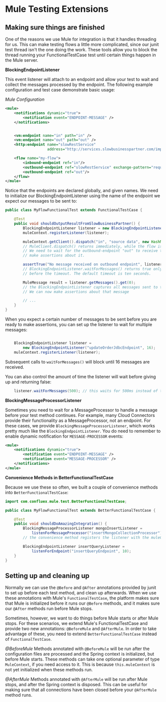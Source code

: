 # Mule Testing Extensions

## Making sure things are finished

One of the reasons we use Mule for integration is that it handles threading for us.  This can make testing flows a
little more complicated, since our junit test thread isn't the one doing the work.  These tools allow you to block the
thread running your FunctionalTestCase test until certain things happen in the Mule server.

**BlockingEndpointListener**

This event listener will attach to an endpoint and allow your test to wait and collect the messages processed by
the endpoint. The following example configuration and test case demonstrate basic usage:

_Mule Configuration_


```xml
<mule>
    <notifications dynamic="true">
        <notification event="ENDPOINT-MESSAGE" />
    </notifications>


    <vm:endpoint name="in" path="in" />
    <vm:endpoint name="out" path="out" />
    <http:endpoint name="slowRestService"
                   address="http://services.slowbusinesspartner.com/important-resource" />

    <flow name="my-flow">
        <inbound-endpoint ref="in"/>
        <outbound-endpoint ref="slowRestService" exchange-pattern="request-response" />
        <outbound-endpoint ref="out"/>
    </flow>
</mule>
```

Notice that the endpoints are declared globally, and given names.  We need to initialize our BlockingEndpointListener
using the name of the endpoint we expect our messages to be sent to:

```java
public class MyFlowFunctionalTest extends FunctionalTestCase {

    @Test
    public void shouldOutputResultFromSlowBusinessPartner() {
        BlockingEndpointListener listener = new BlockingEndpointListener("out");
        muleContext.registerListener(listener);

        muleContext.getClient().dispatch("in", "source data", new HashMap<String, Object>());
        // MuleClient.dispatch() returns immediately, while the flow is still processing the message.
        // We need to wait for the outbound-endpoint "out" to receive the message before we can
        // make assertions about it.

        assertTrue("No message received on outbound endpoint", listener.waitForMessages());
        // BlockingEndpointListener.waitForMessages() returns true only if a message is received
        // before the timeout. The default timeout is ten seconds.

        MuleMessage result = listener.getMessages().get(0);
        // the BlockingEndpointListener captures all messages sent to that endpoint.
        // We can now make assertions about that message

        // ...
    }
}
```

When you expect a certain number of messages to be sent before you are ready to make assertions, you can set up the
listener to wait for multiple messages:

```java

    BlockingEndpointListener listener =
        new BlockingEndpointListener("updateOrderJdbcEndpoint", 16);
    muleContext.registerListener(listener);
```

Subsequent calls to `waitForMessages()` will block until 16 messages are received.

You can also control the amount of time the listener will wait before giving up and returning false:

```java
    listener.waitForMessages(500); // this waits for 500ms instead of the default 10s.
```

**BlockingMessageProcessorListener**

Sometimes you need to wait for a MessageProcessor to handle a message before your test method continues.  For example,
many Cloud Connectors provide their functionality as a MessageProcessor, not an endpoint.  For these cases, we provide
`BlockingMessageProcessorListener`, which works pretty much like the `BlockingEndpointListener`.  You do need to remember
to enable dynamic notification for `MESSAGE-PROCESSOR` events:

 ```xml
 <mule>
     <notifications dynamic="true">
         <notification event="ENDPOINT-MESSAGE" />
         <notification event="MESSAGE-PROCESSOR" />
     </notifications>
 </mule>
 ```

**Convenience Methods in BetterFunctionalTestCase**

Because we use these so often, we built a couple of convenience methods into `BetterFunctionalTestCase`:

```java
import com.confluex.mule.test.BetterFunctionalTestCase;

public class MyFlowFunctionalTest extends BetterFunctionalTestCase {

    @Test
    public void shouldDoAmazingIntegration() {
        BlockingMessageProcessorListener mongoInsertListener =
            listenForMessageProcessor("insertMongoCollectionProcessor");
        // the convenience method registers the listener with the muleContext for you

        BlockingEndpointListener insertQueryListener =
            listenForEndpoint("insertQueryEndpoint", 10);
    }
}

```

## Setting up and cleaning up

Normally we can use the `@Before` and `@After` annotations provided by junit to set up before each test method, and clean
up afterwards.  When we use these annotations with Mule's `FunctionalTestCase`, the platform makes sure that Mule is
initialized before it runs our `@Before` methods, and it makes sure our `@After` methods run before Mule stops.

Sometimes, however, we want to do things before Mule starts or after Mule stops.  For these scenarios, we extend Mule's
FunctionalTestCase and provide two new annotations: `@BeforeMule` and `@AfterMule`.  In order to take advantage of these,
you need to extend `BetterFunctionalTestCase` instead of `FunctionalTestCase`.

_@BeforeMule_
Methods annotated with `@BeforeMule` will be run after the configuration files are processed and the Spring context is
initialized, but before Mule starts.  These methods can take one optional parameter of type `MuleContext`, if you need
access to it.  This is because `this.muleContext` is not yet initialized when these methods run.

_@AfterMule_
Methods annotated with `@AfterMule` will be run after Mule stops, and after the Spring context is disposed.  This can be
useful for making sure that all connections have been closed before your `@AfterMule` method runs.